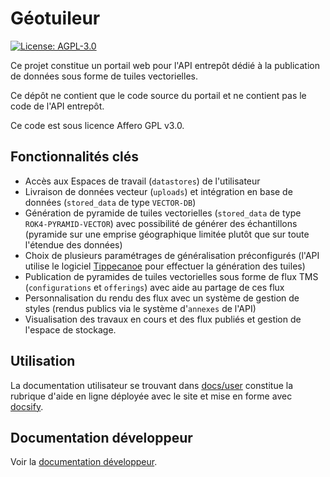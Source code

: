 # Géotuileur

[![License: AGPL-3.0](https://img.shields.io/badge/License-AGPL--3.0-blue.svg)](LICENSE)

Ce projet constitue un portail web pour l'API entrepôt dédié à la publication de données sous forme de tuiles vectorielles.

Ce dépôt ne contient que le code source du portail et ne contient pas le code de l'API entrepôt.

Ce code est sous licence Affero GPL v3.0.

## Fonctionnalités clés

-   Accès aux Espaces de travail (`datastores`) de l'utilisateur
-   Livraison de données vecteur (`uploads`) et intégration en base de données (`stored_data` de type `VECTOR-DB`)
-   Génération de pyramide de tuiles vectorielles (`stored_data` de type `ROK4-PYRAMID-VECTOR`) avec possibilité de générer des échantillons (pyramide sur une emprise géographique limitée plutôt que sur toute l'étendue des données)
-   Choix de plusieurs paramétrages de généralisation préconfigurés (l'API utilise le logiciel [Tippecanoe](https://github.com/mapbox/tippecanoe) pour effectuer la génération des tuiles)
-   Publication de pyramides de tuiles vectorielles sous forme de flux TMS (`configurations` et `offerings`) avec aide au partage de ces flux
-   Personnalisation du rendu des flux avec un système de gestion de styles (rendus publics via le système d'`annexes` de l'API)
-   Visualisation des travaux en cours et des flux publiés et gestion de l'espace de stockage.

## Utilisation

La documentation utilisateur se trouvant dans [docs/user](docs/user) constitue la rubrique d'aide en ligne déployée avec le site et mise en forme avec [docsify](https://github.com/docsifyjs/docsify).

## Documentation développeur

Voir la [documentation développeur](docs/developer/README.md).
